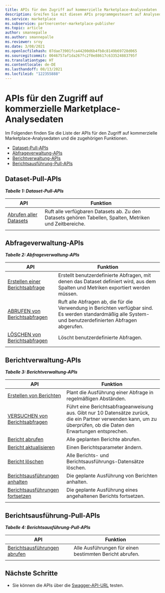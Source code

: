 ```yaml
---
title: APIs für den Zugriff auf kommerzielle Marketplace-Analysedaten
description: Greifen Sie mit diesen APIs programmgesteuert auf Analysedaten im Partner Center zu.
ms.service: marketplace
ms.subservice: partnercenter-marketplace-publisher
ms.topic: article
author: smannepalle
ms.author: smannepalle
ms.reviewer: sroy
ms.date: 3/08/2021
ms.openlocfilehash: 07dae73901fca44200d6b4fb8c8149b69728d065
ms.sourcegitcommit: 0046757af1da267fc2f0e88617c633524883795f
ms.translationtype: HT
ms.contentlocale: de-DE
ms.lasthandoff: 08/13/2021
ms.locfileid: "122355888"
---
```

# <a name="apis-for-accessing-commercial-marketplace-analytics-data"></a>APIs für den Zugriff auf kommerzielle Marketplace-Analysedaten

Im Folgenden finden Sie die Liste der APIs für den Zugriff auf kommerzielle Marketplace-Analysedaten und die zugehörigen Funktionen.

- [Dataset-Pull-APIs](#dataset-pull-apis)
- [Abfrageverwaltung-APIs](#query-management-apis)
- [Berichtverwaltung-APIs](#report-management-apis)
- [Berichtsausführung-Pull-APIs](#report-execution-pull-apis)

## <a name="dataset-pull-apis"></a>Dataset-Pull-APIs

***Tabelle 1: Dataset-Pull-APIs***

| **API** | **Funktion** |
| --- | --- |
| [Abrufen aller Datasets](analytics-api-get-all-datasets.md) | Ruft alle verfügbaren Datasets ab. Zu den Datasets gehören Tabellen, Spalten, Metriken und Zeitbereiche. |
|||

## <a name="query-management-apis"></a>Abfrageverwaltung-APIs

***Tabelle 2: Abfrageverwaltung-APIs***

| **API** | **Funktion** |
| --- | --- |
| [Erstellen einer Berichtsabfrage](analytics-programmatic-access.md#create-report-query-api) | Erstellt benutzerdefinierte Abfragen, mit denen das Dataset definiert wird, aus dem Spalten und Metriken exportiert werden müssen. |
| [ABRUFEN von Berichtsabfragen](analytics-api-get-report-queries.md) | Ruft alle Abfragen ab, die für die Verwendung in Berichten verfügbar sind. Es werden standardmäßig alle System- und benutzerdefinierten Abfragen abgerufen. |
| [LÖSCHEN von Berichtsabfragen](analytics-api-delete-report-queries.md) | Löscht benutzerdefinierte Abfragen. |
|||

## <a name="report-management-apis"></a>Berichtverwaltung-APIs

***Tabelle 3: Berichtverwaltung-APIs***

| **API** | **Funktion** |
| --- | --- |
| [Erstellen von Berichten](analytics-programmatic-access.md#create-report-api) | Plant die Ausführung einer Abfrage in regelmäßigen Abständen. |
| [VERSUCHEN von Berichtsabfragen](analytics-api-try-report-queries.md) | Führt eine Berichtsabfrageanweisung aus. Gibt nur 10 Datensätze zurück, die ein Partner verwenden kann, um zu überprüfen, ob die Daten den Erwartungen entsprechen. |
| [Bericht abrufen](analytics-api-get-report.md) | Alle geplanten Berichte abrufen. |
| [Bericht aktualisieren](analytics-api-update-report.md) | Einen Berichtsparameter ändern. |
| [Bericht löschen](analytics-api-delete-report.md) | Alle Berichts- und Berichtsausführungs-Datensätze löschen. |
| [Berichtsausführungen anhalten](analytics-api-pause-report-executions.md) | Die geplante Ausführung von Berichten anhalten. |
| [Berichtsausführungen fortsetzen](analytics-api-resume-report-executions.md) | Die geplante Ausführung eines angehaltenen Berichts fortsetzen. |
|||

## <a name="report-execution-pull-apis"></a>Berichtsausführung-Pull-APIs

***Tabelle 4: Berichtsausführung-Pull-APIs***

| **API** | **Funktion** |
| --- | --- |
| [Berichtsausführungen abrufen](analytics-programmatic-access.md#get-report-executions-api) | Alle Ausführungen für einen bestimmten Bericht abrufen. |
|||

## <a name="next-steps"></a>Nächste Schritte

- Sie können die APIs über die [Swagger-API-URL](https://api.partnercenter.microsoft.com/insights/v1/cmp/swagger/index.html) testen.

